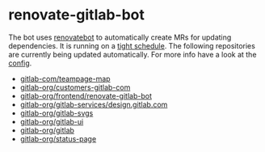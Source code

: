 # renovate-gitlab-bot

The bot uses [renovatebot](https://github.com/renovatebot/renovate) to automatically create MRs for updating dependencies.
It is running on a [tight schedule](../pipeline_schedules).
The following repositories are currently being updated automatically.
For more info have a look at the [config](./config.js).

<!-- rep -->

- [gitlab-com/teampage-map](https://gitlab.com/gitlab-com/teampage-map)
- [gitlab-org/customers-gitlab-com](https://gitlab.com/gitlab-org/customers-gitlab-com)
- [gitlab-org/frontend/renovate-gitlab-bot](https://gitlab.com/gitlab-org/frontend/renovate-gitlab-bot)
- [gitlab-org/gitlab-services/design.gitlab.com](https://gitlab.com/gitlab-org/gitlab-services/design.gitlab.com)
- [gitlab-org/gitlab-svgs](https://gitlab.com/gitlab-org/gitlab-svgs)
- [gitlab-org/gitlab-ui](https://gitlab.com/gitlab-org/gitlab-ui)
- [gitlab-org/gitlab](https://gitlab.com/gitlab-org/gitlab)
- [gitlab-org/status-page](https://gitlab.com/gitlab-org/status-page)

<!-- rep -->
